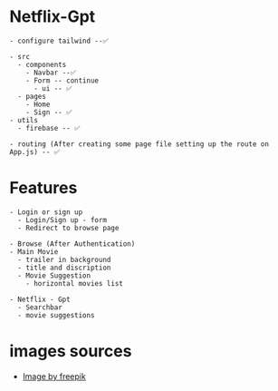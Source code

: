 # Netflix-Gpt

    - configure tailwind --✅

    - src
      - components
        - Navbar --✅
        - Form -- continue
          - ui -- ✅
      - pages
        - Home
        - Sign -- ✅
    - utils
      - firebase -- ✅

    - routing (After creating some page file setting up the route on App.js) -- ✅

# Features

    - Login or sign up
      - Login/Sign up - form
      - Redirect to browse page

    - Browse (After Authentication)
    - Main Movie
      - trailer in background
      - title and discription
      - Movie Suggestion
        - horizontal movies list

    - Netflix - Gpt
      - Searchbar
      - movie suggestions




# images sources

- <a href="https://www.freepik.com/free-vector/person-relaxing-home_6527965.htm#from_view=detail_alsolike">Image by freepik</a>